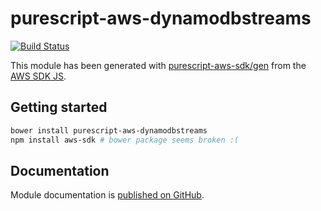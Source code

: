 # purescript-aws-dynamodbstreams

[![Build Status](https://app.wercker.com/status/5909b9e96d1080804b17a28f72f87b6b/s/master)](https://app.wercker.com/project/byKey/5909b9e96d1080804b17a28f72f87b6b)

This module has been generated with [purescript-aws-sdk/gen](https://github.com/purescript-aws-sdk/gen) from the [AWS SDK JS](https://github.com/aws/aws-sdk-js).

## Getting started

```sh
bower install purescript-aws-dynamodbstreams
npm install aws-sdk # bower package seems broken :(
```

## Documentation

Module documentation is [published on GitHub](https://github.com/purescript-aws-sdk/purescript-aws-dynamodbstreams/tree/master/docs).
